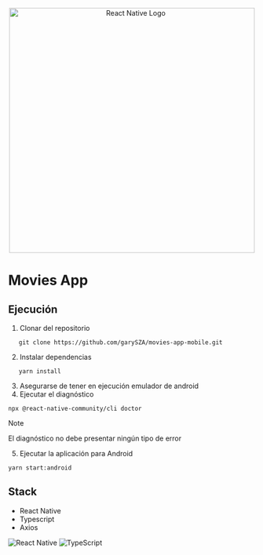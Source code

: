 <p align="center">
  <a href="https://reactnative.dev/" target="blank">
    <img src="https://reactnative.dev/img/header_logo.svg" width="500" alt="React Native Logo" />
  </a>
</p>

# Movies App

## Ejecución
1. Clonar del repositorio
```
   git clone https://github.com/garySZA/movies-app-mobile.git
```
2. Instalar dependencias
```
   yarn install
```
3. Asegurarse de tener en ejecución emulador de android
4. Ejecutar el diagnóstico
```
npx @react-native-community/cli doctor
```

> [!NOTE]
>
> El diagnóstico no debe presentar ningún tipo de error
5. Ejecutar la aplicación para Android
```
yarn start:android
```

## Stack
* React Native
* Typescript
* Axios

![React Native](https://img.shields.io/badge/react_native-%2320232a.svg?style=for-the-badge&logo=react&logoColor=%2361DAFB)
![TypeScript](https://img.shields.io/badge/typescript-%23007ACC.svg?style=for-the-badge&logo=typescript&logoColor=white)